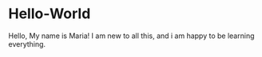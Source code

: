 # Hello-World

Hello, My name is Maria!
I am new to all this, and i am happy to be learning everything.
